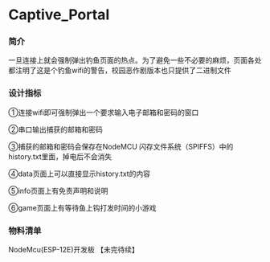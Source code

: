 # Captive_Portal
### 简介
一旦连接上就会强制弹出钓鱼页面的热点。为了避免一些不必要的麻烦，页面各处都注明了这是个钓鱼wifi的警告，校园恶作剧版本也只提供了二进制文件

### 设计指标
①连接wifi即可强制弹出一个要求输入电子邮箱和密码的窗口

②串口输出捕获的邮箱和密码

③捕获的邮箱和密码会保存在NodeMCU 闪存文件系统（SPIFFS）中的history.txt里面，掉电后不会消失

④data页面上可以直接显示history.txt的内容

⑤info页面上有免责声明和说明

⑥game页面上有等待鱼上钩打发时间的小游戏

### 物料清单
NodeMcu(ESP-12E)开发板
【未完待续】

